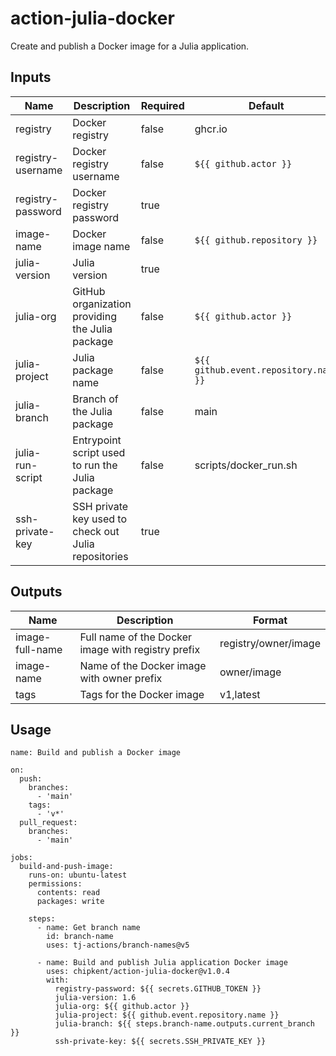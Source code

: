 # action-julia-docker

Create and publish a Docker image for a Julia application.

## Inputs

| Name | Description | Required | Default |
| ---- | ----------- | -------- | ------- |
| registry | Docker registry | false | ghcr.io |
| registry-username | Docker registry username | false | `${{ github.actor }}` |
| registry-password | Docker registry password | true | |
| image-name | Docker image name | false | `${{ github.repository }}` |
| julia-version | Julia version | true | |
| julia-org | GitHub organization providing the Julia package | false | `${{ github.actor }}` |
| julia-project | Julia package name | false | `${{ github.event.repository.name }}` |
| julia-branch | Branch of the Julia package | false | main |
| julia-run-script | Entrypoint script used to run the Julia package | false | scripts/docker_run.sh |
| ssh-private-key | SSH private key used to check out Julia repositories | true | |

## Outputs

| Name | Description | Format |
| ---- | ----------- | ------ |
| image-full-name | Full name of the Docker image with registry prefix | registry/owner/image |
| image-name | Name of the Docker image with owner prefix | owner/image |
| tags | Tags for the Docker image | v1,latest |

## Usage

```
name: Build and publish a Docker image

on:
  push:
    branches:
      - 'main'
    tags:
      - 'v*'
  pull_request:
    branches:
      - 'main'

jobs:
  build-and-push-image:
    runs-on: ubuntu-latest
    permissions:
      contents: read
      packages: write

    steps:
      - name: Get branch name
        id: branch-name
        uses: tj-actions/branch-names@v5

      - name: Build and publish Julia application Docker image
        uses: chipkent/action-julia-docker@v1.0.4
        with:
          registry-password: ${{ secrets.GITHUB_TOKEN }}
          julia-version: 1.6
          julia-org: ${{ github.actor }}
          julia-project: ${{ github.event.repository.name }}
          julia-branch: ${{ steps.branch-name.outputs.current_branch }}
          ssh-private-key: ${{ secrets.SSH_PRIVATE_KEY }}
```